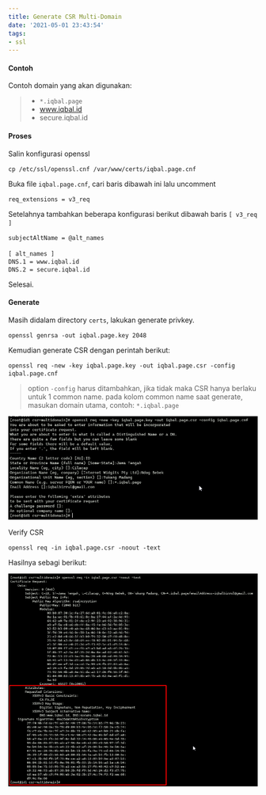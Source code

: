 ```yaml
---
title: Generate CSR Multi-Domain
date: '2021-05-01 23:43:54'
tags:
- ssl
---
```


#### Contoh

Contoh domain yang akan digunakan:

> - `*.iqbal.page`
> - www.iqbal.id
> - secure.iqbal.id

#### Proses

Salin konfigurasi openssl

```
cp /etc/ssl/openssl.cnf /var/www/certs/iqbal.page.cnf
```

Buka file `iqbal.page.cnf`, cari baris dibawah ini lalu uncomment

```
req_extensions = v3_req
```

Setelahnya tambahkan beberapa konfigurasi berikut dibawah baris `[ v3_req ]`

```
subjectAltName = @alt_names

[ alt_names ]
DNS.1 = www.iqbal.id
DNS.2 = secure.iqbal.id
```

Selesai.

#### Generate

Masih didalam directory `certs`, lakukan generate privkey.

```
openssl genrsa -out iqbal.page.key 2048
```

Kemudian generate CSR dengan perintah berikut:

```
openssl req -new -key iqbal.page.key -out iqbal.page.csr -config iqbal.page.cnf
```

> option `-config` harus ditambahkan, jika tidak maka CSR hanya berlaku untuk 1 common name.
> pada kolom common name saat generate, masukan domain utama, contoh: `*.iqbal.page`

![generate csr](/assets/images/images-new/csr-generate.png)

Verify CSR

```
openssl req -in iqbal.page.csr -noout -text
```

Hasilnya sebagi berikut:

![csr check](/assets/images/images-new/csr-preview.png)
